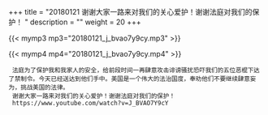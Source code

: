 +++
title = "20180121  谢谢大家一路来对我们的关心爱护！谢谢法庭对我们的保护！ "
description = ""
weight = 20
+++

{{< mymp3 mp3="20180121_j_bvao7y9cy.mp3" >}}

{{< mymp4 mp4="20180121_j_bvao7y9cy.mp4" >}}

     法庭为了保护我和我家人的安全，给前段时间一再肆意攻击诽谤骚扰恐吓我们的五位恶棍下达了禁制令。今天已经送达到他们手中。美国是一个伟大的法治国度，奉劝他们不要继续肆意妄为，挑战美国的法律。 
     谢谢大家一路来对我们的关心爱护！谢谢法庭对我们的保护！ 
     https://www.youtube.com/watch?v=J_BVAO7Y9cY 
